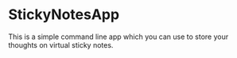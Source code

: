 # StickyNotesApp

This is a simple command line app which you can use to store your thoughts on virtual sticky notes.

